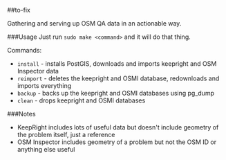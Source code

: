 ##to-fix

Gathering and serving up OSM QA data in an actionable way.

###Usage
Just run `sudo make <command>` and it will do that thing.

Commands:
- `install` - installs PostGIS, downloads and imports keepright and OSM Inspector data
- `reimport` - deletes the keepright and OSMI database, redownloads and imports everything
- `backup` - backs up the keepright and OSMI databases using pg_dump
- `clean` - drops keepright and OSMI databases

###Notes
- KeepRight includes lots of useful data but doesn't include geometry of the 
problem itself, just a reference
- OSM Inspector includes geometry of a problem but not the OSM ID or anything else
useful
